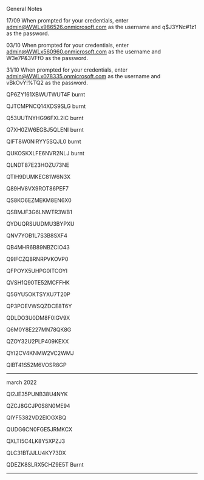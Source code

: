 General Notes

17/09
When prompted for your credentials, enter admin@WWLx986526.onmicrosoft.com as the username and q$J3YNc#1z1 as the password.

03/10
When prompted for your credentials, enter admin@WWLx560960.onmicrosoft.com as the username and W3e7P&3VFfO as the password.

31/10
When prompted for your credentials, enter admin@WWLx078335.onmicrosoft.com as the username and vBkOvY!%TQ2 as the password.

QP6ZY161XBWUTWUT4F burnt

QJTCMPNCQ14XDS9SLG burnt

Q53UUTNYHG96FXL2IC burnt

Q7XH0ZW6EGBJ5QLENI burnt

QIFT8W0NIRYY5SQJL0 burnt

QUKOSKXLFE6NVR2NLJ burnt

QLNDT87E23HOZU73NE

QTIH9DUMKEC81W6N3X

Q89HV8VX9ROT86PEF7

QS8KO6EZMEKM8EN6X0

QSBMJF3G6LNWTR3WB1

QYDUQRSUUDMU3BYPXU

QNV7YOB1L7S3B8SXF4

QB4MHR6B89NBZCIO43

Q9IFCZQ8RNRPVKOVP0

QFPOYX5UHPG0ITCOYI

QVSH1Q90TE52MCFFHK

Q5GYU5OKTSYXU7T20P

QP3POEVWSQZDCE8T6Y

QDLDO3U0DM8F0IGV9X

Q6M0Y8E227MN78QK8G

QZOY32U2PLP409KEXX

QYI2CV4KNMW2VC2WMJ

QIBT41S52M6VOSR8GP

-------------------------
march 2022

QI2JE35PUNB38U4NYK

QZCJ8GCJP0S8N0ME94

QIYF5382VD2EIOGXBQ

QUDG6CN0FGE5JRMKCX

QXLTI5C4LK8Y5XPZJ3

QLC31BTJJLU4KY73DX

QDEZK8SLRX5CHZ9E5T Burnt

------------------------